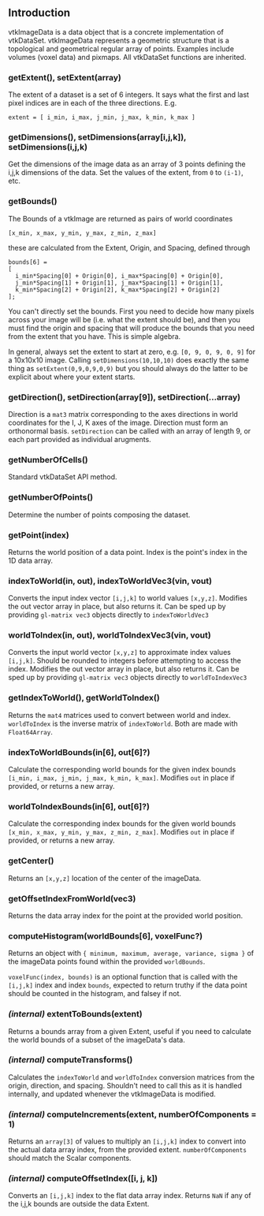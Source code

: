 ## Introduction

vtkImageData is a data object that is a concrete implementation of vtkDataSet.
vtkImageData represents a geometric structure that is a topological and geometrical regular array of points. Examples include volumes (voxel data) and pixmaps.
All vtkDataSet functions are inherited.


### getExtent(), setExtent(array)
The extent of a dataset is a set of 6 integers. It says what the first and last pixel indices are in each of the three directions. E.g.

```JS
extent = [ i_min, i_max, j_min, j_max, k_min, k_max ]
```

### getDimensions(), setDimensions(array[i,j,k]), setDimensions(i,j,k)
Get the dimensions of the image data as an array of 3 points defining the i,j,k dimensions of the data.
Set the values of the extent, from `0` to `(i-1)`, etc.

### getBounds()
The Bounds of a vtkImage are returned as pairs of world coordinates
```JS
[x_min, x_max, y_min, y_max, z_min, z_max]
```
these are calculated from the Extent, Origin, and Spacing, defined through
```JS
bounds[6] =
[
  i_min*Spacing[0] + Origin[0], i_max*Spacing[0] + Origin[0],
  j_min*Spacing[1] + Origin[1], j_max*Spacing[1] + Origin[1],
  k_min*Spacing[2] + Origin[2], k_max*Spacing[2] + Origin[2]
];
 ```
You can't directly set the bounds. First you need to decide how many pixels across your image will be (i.e. what the extent should be), and then you must find the origin and spacing that will produce the bounds that you need from the extent that you have. This is simple algebra.

In general, always set the extent to start at zero, e.g. `[0, 9, 0, 9, 0, 9]` for a 10x10x10 image. Calling `setDimensions(10,10,10)` does exactly the same thing as `setExtent(0,9,0,9,0,9)` but you should always do the latter to be explicit about where your extent starts.

### getDirection(), setDirection(array[9]), setDirection(...array)
Direction is a `mat3` matrix corresponding to the axes directions in world coordinates for the I, J, K axes of the image. Direction must form an orthonormal basis. `setDirection` can be called with an array of length 9, or each part provided as individual arugments.

### getNumberOfCells()
Standard vtkDataSet API method.

### getNumberOfPoints()
Determine the number of points composing the dataset.

### getPoint(index)
Returns the world position of a data point. Index is the point's index in the 1D data array.

### indexToWorld(in, out), indexToWorldVec3(vin, vout)
Converts the input index vector `[i,j,k]` to world values `[x,y,z]`. Modifies the out vector array in place, but also returns it.
Can be sped up by providing `gl-matrix vec3` objects directly to `indexToWorldVec3`

### worldToIndex(in, out), worldToIndexVec3(vin, vout)
Converts the input world vector `[x,y,z]` to approximate index values `[i,j,k]`. Should be rounded to integers before attempting to access the index. Modifies the out vector array in place, but also returns it.
Can be sped up by providing `gl-matrix vec3` objects directly to `worldToIndexVec3`

### getIndexToWorld(), getWorldToIndex()
Returns the `mat4` matrices used to convert between world and index. `worldToIndex` is the inverse matrix of `indexToWorld`. Both are made with `Float64Array`.

### indexToWorldBounds(in[6], out[6]?)
Calculate the corresponding world bounds for the given index bounds `[i_min, i_max, j_min, j_max, k_min, k_max]`. Modifies `out` in place if provided, or returns a new array.

### worldToIndexBounds(in[6], out[6]?)
Calculate the corresponding index bounds for the given world bounds `[x_min, x_max, y_min, y_max, z_min, z_max]`. Modifies `out` in place if provided, or returns a new array.

### getCenter()
Returns an `[x,y,z]` location of the center of the imageData.

### getOffsetIndexFromWorld(vec3)
Returns the data array index for the point at the provided world position.

### computeHistogram(worldBounds[6], voxelFunc?)
Returns an object with `{ minimum, maximum, average, variance, sigma }` of the imageData points found within the provided `worldBounds`.

`voxelFunc(index, bounds)` is an optional function that is called with the `[i,j,k]` index and index `bounds`, expected to return truthy if the data point should be counted in the histogram, and falsey if not.

### *(internal)* extentToBounds(extent)
Returns a bounds array from a given Extent, useful if you need to calculate the world bounds of a subset of the imageData's data.

### *(internal)* computeTransforms()
Calculates the `indexToWorld` and `worldToIndex` conversion matrices from the origin, direction, and spacing. Shouldn't need to call this as it is handled internally, and updated whenever the vtkImageData is modified.

### *(internal)* computeIncrements(extent, numberOfComponents = 1)
Returns an `array[3]` of values to multiply an `[i,j,k]` index to convert into the actual data array index, from the provided extent. `numberOfComponents` should match the Scalar components.

### *(internal)* computeOffsetIndex([i, j, k])
Converts an `[i,j,k]` index to the flat data array index. Returns `NaN` if any of the i,j,k bounds are outside the data Extent.